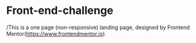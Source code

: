 # Front-end-challenge
/This is a one page (non-responsive) landing page, designed by Frontend Mentor(https://www.frontendmentor.io).
